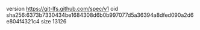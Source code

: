version https://git-lfs.github.com/spec/v1
oid sha256:6373b7330434be1684308d6b0b997077d5a36394a8dfed090a2d6e804f4321c4
size 13126
